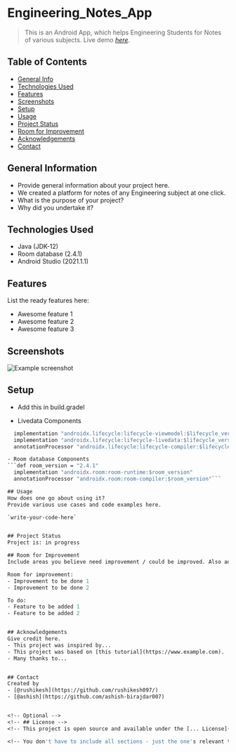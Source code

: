 # Engineering_Notes_App

> This is an Android App, which helps Engineering Students for Notes of various subjects.
> Live demo [_here_](https://www.example.com). <!-- If you have the project hosted somewhere, include the link here. -->

## Table of Contents
* [General Info](#general-information)
* [Technologies Used](#technologies-used)
* [Features](#features)
* [Screenshots](#screenshots)
* [Setup](#setup)
* [Usage](#usage)
* [Project Status](#project-status)
* [Room for Improvement](#room-for-improvement)
* [Acknowledgements](#acknowledgements)
* [Contact](#contact)
<!-- * [License](#license) -->


## General Information
- Provide general information about your project here.
- We created a platform for notes of any Engineering subject at one click.
- What is the purpose of your project?
- Why did you undertake it?
<!-- You don't have to answer all the questions - just the ones relevant to your project. -->


## Technologies Used
- Java (JDK-12)
- Room database (2.4.1)
- Android Studio (2021.1.1)

## Features
List the ready features here:
- Awesome feature 1
- Awesome feature 2
- Awesome feature 3


## Screenshots
![Example screenshot](./img/screenshot.png)
<!-- If you have screenshots you'd like to share, include them here. -->


## Setup
- Add this in build.gradel

- Livedata Components
```def lifecycle_version = "2.5.0-alpha02"
  implementation "androidx.lifecycle:lifecycle-viewmodel:$lifecycle_version"
  implementation "androidx.lifecycle:lifecycle-livedata:$lifecycle_version"
  annotationProcessor "androidx.lifecycle:lifecycle-compiler:$lifecycle_version"`

- Room database Components
```def room_version = "2.4.1"
  implementation "androidx.room:room-runtime:$room_version"
  annotationProcessor "androidx.room:room-compiler:$room_version"```

## Usage
How does one go about using it?
Provide various use cases and code examples here.

`write-your-code-here`


## Project Status
Project is: in progress

## Room for Improvement
Include areas you believe need improvement / could be improved. Also add TODOs for future development.

Room for improvement:
- Improvement to be done 1
- Improvement to be done 2

To do:
- Feature to be added 1
- Feature to be added 2


## Acknowledgements
Give credit here.
- This project was inspired by...
- This project was based on [this tutorial](https://www.example.com).
- Many thanks to...


## Contact
Created by 
- [@rushikesh](https://github.com/rushikesh097/)
- [@ashish](https://github.com/ashish-birajdar007) 


<!-- Optional -->
<!-- ## License -->
<!-- This project is open source and available under the [... License](). -->

<!-- You don't have to include all sections - just the one's relevant to your project -->
